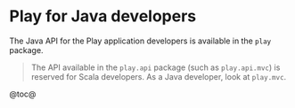 <!--- Copyright (C) 2009-2013 Typesafe Inc. <http://www.typesafe.com> -->
# Play for Java developers

The Java API for the Play application developers is available in the `play` package. 

> The API available in the `play.api` package (such as `play.api.mvc`) is reserved for Scala developers. As a Java developer, look at `play.mvc`.

@toc@